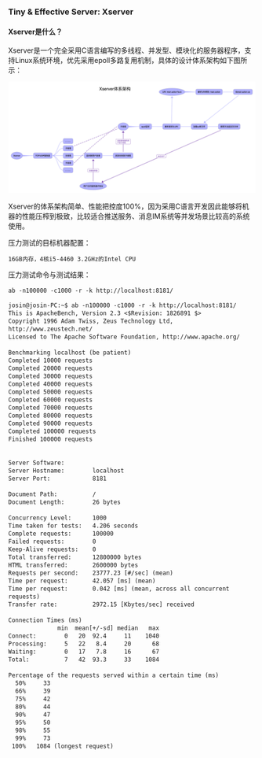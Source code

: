 ### Tiny & Effective Server: Xserver ###

#### Xserver是什么？

Xserver是一个完全采用C语言编写的多线程、并发型、模块化的服务器程序，支持Linux系统环境，优先采用epoll多路复用机制，具体的设计体系架构如下图所示：

![](https://raw.githubusercontent.com/liqiongfan/xserver/master/Xserver.png)

Xserver的体系架构简单、性能把控度100%，因为采用C语言开发因此能够将机器的性能压榨到极致，比较适合推送服务、消息IM系统等并发场景比较高的系统使用。



压力测试的目标机器配置：

```
16GB内存，4核i5-4460 3.2GHz的Intel CPU
```

压力测试命令与测试结果：
```
ab -n100000 -c1000 -r -k http://localhost:8181/
```

```
josin@josin-PC:~$ ab -n100000 -c1000 -r -k http://localhost:8181/
This is ApacheBench, Version 2.3 <$Revision: 1826891 $>
Copyright 1996 Adam Twiss, Zeus Technology Ltd, http://www.zeustech.net/
Licensed to The Apache Software Foundation, http://www.apache.org/

Benchmarking localhost (be patient)
Completed 10000 requests
Completed 20000 requests
Completed 30000 requests
Completed 40000 requests
Completed 50000 requests
Completed 60000 requests
Completed 70000 requests
Completed 80000 requests
Completed 90000 requests
Completed 100000 requests
Finished 100000 requests


Server Software:
Server Hostname:        localhost
Server Port:            8181

Document Path:          /
Document Length:        26 bytes

Concurrency Level:      1000
Time taken for tests:   4.206 seconds
Complete requests:      100000
Failed requests:        0
Keep-Alive requests:    0
Total transferred:      12800000 bytes
HTML transferred:       2600000 bytes
Requests per second:    23777.23 [#/sec] (mean)
Time per request:       42.057 [ms] (mean)
Time per request:       0.042 [ms] (mean, across all concurrent requests)
Transfer rate:          2972.15 [Kbytes/sec] received

Connection Times (ms)
              min  mean[+/-sd] median   max
Connect:        0   20  92.4     11    1040
Processing:     5   22   8.4     20      68
Waiting:        0   17   7.8     16      67
Total:          7   42  93.3     33    1084

Percentage of the requests served within a certain time (ms)
  50%     33
  66%     39
  75%     42
  80%     44
  90%     47
  95%     50
  98%     55
  99%     73
 100%   1084 (longest request)
```




